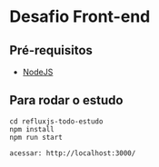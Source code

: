 Desafio Front-end
=========================

## Pré-requisitos	

- [NodeJS](https://nodejs.org/en/download/)

## Para rodar o estudo

```
cd refluxjs-todo-estudo
npm install
npm run start

acessar: http://localhost:3000/
```

